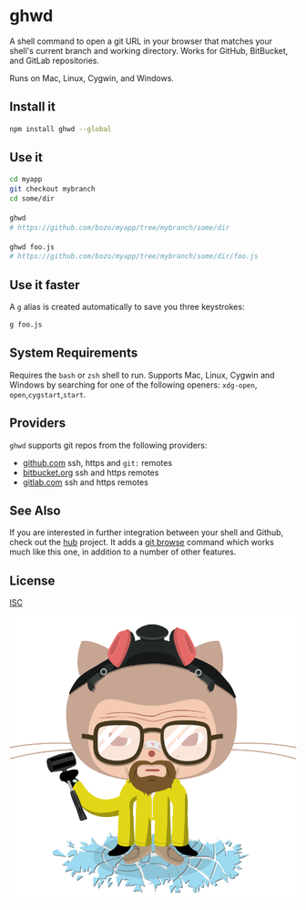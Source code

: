# ghwd

A shell command to open a git URL in your browser that matches your
shell's current branch and working directory. Works for GitHub,
BitBucket, and GitLab repositories.

Runs on Mac, Linux, Cygwin, and Windows.

## Install it

```sh
npm install ghwd --global
```

## Use it

```sh
cd myapp
git checkout mybranch
cd some/dir

ghwd
# https://github.com/bozo/myapp/tree/mybranch/some/dir

ghwd foo.js
# https://github.com/bozo/myapp/tree/mybranch/some/dir/foo.js
```

## Use it faster

A `g` alias is created automatically to save you three keystrokes:

```sh
g foo.js
```

## System Requirements

Requires the `bash` or `zsh` shell to run. Supports Mac, Linux, Cygwin and Windows by
searching for one of the following openers: `xdg-open`, `open`,`cygstart`,`start`.

## Providers

`ghwd` supports git repos from the following providers:

- [github.com](https://github.com) ssh, https and `git:` remotes
- [bitbucket.org](https://bitbucket.org) ssh and https remotes
- [gitlab.com](https://gitlab.com) ssh and https remotes

## See Also

If you are interested in further integration between your shell and Github,
check out the [hub](https://github.com/github/hub/) project. It adds a [git
browse](https://github.com/github/hub/#git-browse) command which works much
like this one, in addition to a number of other features.

## License

[ISC](http://opensource.org/licenses/ISC)

![heisencat](heisencat.png)
